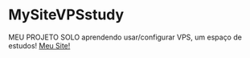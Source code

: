 # MySiteVPSstudy
MEU PROJETO SOLO aprendendo usar/configurar VPS, um espaço de estudos!
[Meu Site!](jairomatheus89.site)
